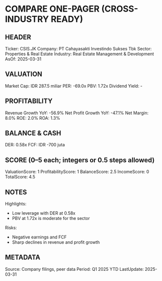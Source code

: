 # COMPARE ONE-PAGER (CROSS-INDUSTRY READY)

## HEADER
Ticker: CSIS.JK
Company: PT Cahayasakti Investindo Sukses Tbk
Sector: Properties & Real Estate
Industry: Real Estate Management & Development
AsOf: 2025-03-31

## VALUATION
Market Cap: IDR 287.5 miliar
PER: -69.0x
PBV: 1.72x
Dividend Yield: -

## PROFITABILITY
Revenue Growth YoY: -56.9%
Net Profit Growth YoY: -47.1%
Net Margin: 8.0%
ROE: 2.0%
ROA: 1.3%

## BALANCE & CASH
DER: 0.58x
FCF: IDR -700 juta

## SCORE (0–5 each; integers or 0.5 steps allowed)
ValuationScore: 1
ProfitabilityScore: 1
BalanceScore: 2.5
IncomeScore: 0
TotalScore: 4.5

## NOTES
Highlights:
- Low leverage with DER at 0.58x
- PBV at 1.72x is moderate for the sector

Risks:
- Negative earnings and FCF
- Sharp declines in revenue and profit growth

## METADATA
Source: Company filings, peer data
Period: Q1 2025 YTD
LastUpdate: 2025-03-31